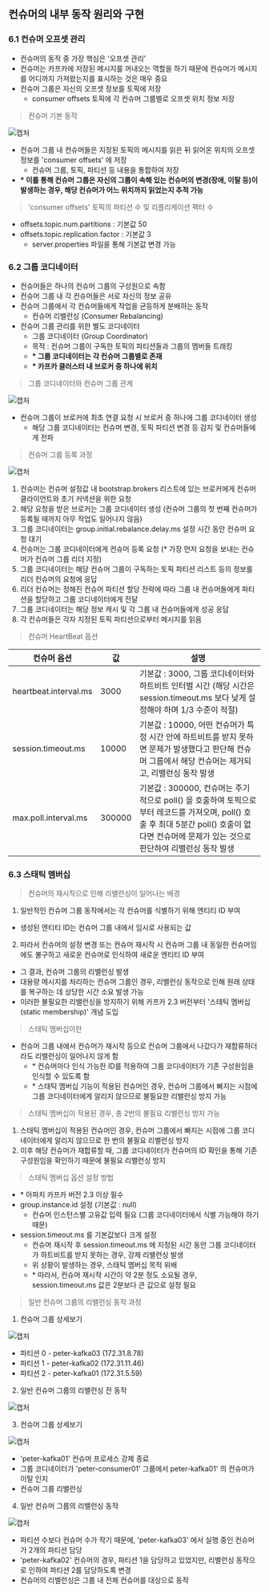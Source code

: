 ## 컨슈머의 내부 동작 원리와 구현

### 6.1 컨슈머 오프셋 관리

- 컨슈머의 동작 중 가장 핵심은 '오프셋 관리'
- 컨슈머는 카프카에 저장된 메시지를 꺼내오는 역할을 하기 때문에 컨슈머가 메시지를 어디까지 가져왔는지를 표시하는 것은 매우 중요
- 컨슈머 그룹은 자신의 오프셋 정보를 토픽에 저장
  - consumer offsets 토픽에 각 컨슈머 그룹별로 오프셋 위치 정보 저장

> 컨슈머 기본 동작

![캡처](https://postfiles.pstatic.net/MjAyMjEwMTNfMjU0/MDAxNjY1NjY5ODg0NzQ3.9RB01YI4IXRcGdq-Si1fGZ7cKQmB6HEobwvMVq5qTNkg.bgIl7qItQnTp1dmmFauGqnfTmQ6I2-poi-Kgc6LIjUsg.JPEG.wnsghi1/IMG_1305.jpg?type=w773)

- 컨슈머 그룹 내 컨슈머들은 지정된 토픽의 메시지를 읽은 뒤 읽어온 위치의 오프셋 정보를 'consumer offsets' 에 저장
  - 컨슈머 그룹, 토픽, 파티션 등 내용을 통합하여 저장
- **\* 이를 통해 컨슈머 그룹은 자신의 그룹이 속해 있는 컨슈머의 변경(장애, 이탈 등)이 발생하는 경우, 해당 컨슈머가 어느 위치까지 읽었는지 추적 가능**

> 'consumer offsets' 토픽의 파티션 수 및 리플리케이션 팩터 수

- offsets.topic.num.partitions : 기본값 50 
- offsets.topic.replication.factor : 기본값 3
  - server.properties 파일을 통해 기본값 변경 가능 

### 6.2 그룹 코디네이터

- 컨슈머들은 하나의 컨슈머 그룹의 구성원으로 속함 
- 컨슈머 그룹 내 각 컨슈머들은 서로 자신의 정보 공유 
- 컨슈머 그룹에서 각 컨슈머들에게 작업을 균등하게 분배하는 동작 
  - 컨슈머 리밸런싱 (Consumer Rebalancing)
- 컨슈머 그룹 관리를 위한 별도 코디네이터 
  - 그룹 코디네이터 (Group Coordinator)
  - 목적 : 컨슈머 그룹이 구독한 토픽의 파티션들과 그룹의 멤버들 트래킹 
  - **\* 그룹 코디네이터는 각 컨슈머 그룹별로 존재** 
  - **\* 카프카 클러스터 내 브로커 중 하나에 위치**

> 그룹 코디네이터와 컨슈머 그룹 관계  
 
![캡처](https://postfiles.pstatic.net/MjAyMjEwMTNfMjM3/MDAxNjY1NjcwNzIyMjkz.vTE6yLw4vHJxDTmO7v4JhLLDCZoyYWl88dK2U9HQkYwg.FOl8I4cqWUc9KeNOI71xStuHNp5aCjqTW2vw5ReqxY8g.JPEG.wnsghi1/IMG_1306.jpg?type=w773)

- 컨슈머 그룹이 브로커에 최초 연결 요청 시 브로커 중 하나에 그룹 코디네이터 생성
  - 해당 그룹 코디네이터는 컨슈머 변경, 토픽 파티션 변경 등 감지 및 컨슈머들에게 전파 

> 컨슈머 그룹 등록 과정 

![캡처](https://postfiles.pstatic.net/MjAyMjEwMTNfMTgg/MDAxNjY1NjcwOTYwOTYz.NNXFTHLXK_qLJvppQA9spa6h_cXqf3xI7tLOjw2GNwcg.2m9brGgOZM6YSmUiL5wO_fg-j87wFVA1Jdh6jsrJZMQg.JPEG.wnsghi1/IMG_1307.jpg?type=w773)

1. 컨슈머는 컨슈머 설정값 내 bootstrap.brokers 리스트에 있는 브로커에게 컨슈머 클라이언트와 초기 커넥션을 위한 요청 
2. 해당 요청을 받은 브로커는 그룹 코디네이터 생성 (컨슈머 그룹의 첫 번째 컨슈머가 등록될 때까지 아무 작업도 일어나지 않음)
3. 그룹 코디네이터는 group.initial.rebalance.delay.ms 설정 시간 동안 컨슈머 요청 대기 
4. 컨슈머는 그룹 코디네이터에게 컨슈머 등록 요청 (* 가장 먼저 요청을 보내는 컨슈머가 컨슈머 그룹 리더 지정)
5. 그룹 코디네이터는 해당 컨슈머 그룹이 구독하는 토픽 파티션 리스트 등의 정보를 리더 컨슈머의 요청에 응답
6. 리더 컨슈머는 정해진 컨슈머 파티션 할당 전략에 따라 그룹 내 컨슈머들에게 파티션을 할당하고 그룹 코디네이터에게 전달
7. 그룹 코디네이터는 해당 정보 캐시 및 각 그룹 내 컨슈머들에게 성공 응답
8. 각 컨슈머들은 각자 지정된 토픽 파티션으로부터 메시지를 읽음

> 컨슈머 HeartBeat 옵션 

| 컨슈머 옵션                | 값      | 설명                                                                                                                         |  
|-----------------------|--------|----------------------------------------------------------------------------------------------------------------------------| 
| heartbeat.interval.ms | 3000   | 기본값 : 3000, 그룹 코디네이터와 하트비트 인터벌 시간 (해당 시간은 session.timeout.ms 보다 낮게 설정해야 하며 1/3 수준이 적절)                                     | 
| session.timeout.ms    | 10000  | 기본값 : 10000, 어떤 컨슈머가 특정 시간 안에 하트비트를 받지 못하면 문제가 발생했다고 판단해 컨슈머 그룹에서 해당 컨슈머는 제거되고, 리밸런싱 동작 발생                                 | 
| max.poll.interval.ms  | 300000 | 기본값 : 300000, 컨슈머는 주기적으로 poll() 을 호출하여 토픽으로부터 레코드를 가져오며, poll() 호출 후 최대 5분간 poll() 호출이 없다면 컨슈머에 문제가 있는 것으로 판단하여 리밸런싱 동작 발생 |

### 6.3 스태틱 멤버십

> 컨슈머의 재시작으로 인해 리밸런싱이 일어나는 배경

1. 일반적인 컨슈머 그룹 동작에서는 각 컨슈머를 식별하기 위해 엔티티 ID 부여
  - 생성된 엔티티 ID는 컨슈머 그룹 내에서 임시로 사용되는 값
2. 따라서 컨슈머의 설정 변경 또는 컨슈머 재시작 시 컨슈머 그룹 내 동일한 컨슈머임에도 불구하고 새로운 컨슈머로 인식하여 새로운 엔티티 ID 부여
  - 그 결과, 컨슈머 그룹의 리밸런싱 발생
  - 대용량 메시지를 처리하는 컨슈머 그룹인 경우, 리밸런싱 동작으로 인해 원래 상태를 복구하는 데 상당한 시간 소요 발생 가능
  - 이러한 불필요한 리밸런싱을 방지하기 위해 카프카 2.3 버전부터 '스태틱 멤버십 (static membership)' 개념 도입

> 스태틱 멤버십이란 

- 컨슈머 그룹 내에서 컨슈머가 재시작 등으로 컨슈머 그룹에서 나갔다가 재합류하더라도 리밸런싱이 일어나지 않게 함 
  - \* 컨슈머마다 인식 가능한 ID를 적용하여 그룹 코디네이터가 기존 구성원임을 인식할 수 있도록 함
  - \* 스태틱 멤버십 기능이 적용된 컨슈머인 경우, 컨슈머 그룹에서 빠지는 시점에 그룹 코디네이터에게 알리지 않으므로 불필요한 리밸런싱 방지 가능

> 스태틱 멤버십이 적용된 경우, 총 2번의 불필요 리밸런싱 방지 가능

1. 스태틱 멤버십이 적용된 컨슈머인 경우, 컨슈머 그룹에서 빠지는 시점에 그룹 코디네이터에게 알리지 않으므로 한 번의 불필요 리밸런싱 방지 
2. 이후 해당 컨슈머가 재합류할 때, 그룹 코디네이터가 컨슈머의 ID 확인을 통해 기존 구성원임을 확인하기 때문에 불필요 리밸런싱 방지

> 스태틱 멤버십 옵션 설정 방법

- \* 아파치 카프카 버전 2.3 이상 필수
- group.instance.id 설정 (기본값 : null)
  - 컨슈머 인스턴스별 고유값 입력 필요 (그룹 코디네이터에서 식별 가능해야 하기 때문)
- session.timeout.ms 를 기본값보다 크게 설정
  - 컨슈머 재시작 후 session.timeout.ms 에 지정된 시간 동안 그룹 코디네이터가 하트비트를 받지 못하는 경우, 강제 리밸런싱 발생
  - 위 상황이 발생하는 경우, 스태틱 멤버십 목적 위배
  - \* 따라서, 컨슈머 재시작 시간이 약 2분 정도 소요될 경우, session.timeout.ms 값은 2분보다 큰 값으로 설정 필요


> 일반 컨슈머 그룹의 리밸런싱 동작 과정 

1. 컨슈머 그룹 상세보기

![캡처](https://postfiles.pstatic.net/MjAyMjEwMjBfMjIw/MDAxNjY2Mjc3MjgyOTQw.bNhJhL34qxnna4gibhZVk9ZVm-THu71zF0keLvej0a4g.YteE_ZeVJG1awSddcSG-ukZhsvFb_CNxDZUsKoHGTdkg.JPEG.wnsghi1/IMG_1337.jpg?type=w773)
 
- 파티션 0 - peter-kafka03 (172.31.8.78)
- 파티션 1 - peter-kafka02 (172.31.11.46)
- 파티션 2 - peter-kafka01 (172.31.5.59)

2. 일반 컨슈머 그룹의 리밸런싱 전 동작

![캡처](https://postfiles.pstatic.net/MjAyMjEwMjBfMTcg/MDAxNjY2Mjc3MjgyNDQ5.z8RHMQcNZdUTWxAwVUt7u5adSZ6090udRUE6iohrLmwg.GRJoscGhQFOpc_nNSS15WHBI7sI5nq_7U4Fpgsz2c5cg.JPEG.wnsghi1/IMG_1338.jpg?type=w773)

3. 컨슈머 그룹 상세보기 

![캡처](https://postfiles.pstatic.net/MjAyMjEwMjBfMTEz/MDAxNjY2Mjc3MjgyMzMy.3i7BMsmYOY6GHa1NH9c0wIY0UFvdue-YXjRi-IpNBqcg.RkcSFuNpMd2lP3LmHynp3AJ40CyJvCUg_8VHqu5AZugg.JPEG.wnsghi1/IMG_1339.jpg?type=w773)

- 'peter-kafka01' 컨슈머 프로세스 강제 종료
- 그룹 코디네이터가 'peter-consumer01' 그룹에서 peter-kafka01' 의 컨슈머가 이탈 인지
- 컨슈머 그룹 리밸런싱 

4. 일반 컨슈머 그룹의 리밸런싱 동작

![캡처](https://postfiles.pstatic.net/MjAyMjEwMjBfMTM3/MDAxNjY2Mjc3MjgxODcz.AlufL2iabTySNU2pORWB9W7mStqJrAqIgxW6vf3iSaMg.1QeX8HZat7WR9gO0hjlRXzuvyllt5vcJWrtF0ZOvB-Yg.JPEG.wnsghi1/IMG_1340.jpg?type=w773)

- 파티션 수보다 컨슈머 수가 작기 때문에, 'peter-kafka03' 에서 실행 중인 컨슈머가 2개의 파티션 담당
- 'peter-kafka02' 컨슈머의 경우, 파티션 1을 담당하고 있었지만, 리밸런싱 동작으로 인하여 파티션 2를 담당하도록 변경
- 컨슈머의 리밸런싱은 그룹 내 전체 컨슈머를 대상으로 동작 

